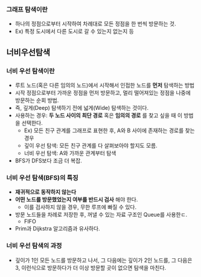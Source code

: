 ### 그래프 탐색이란

- 하나의 정점으로부터 시작하여 차례대로 모든 정점을 한 번씩 방문하는 것.
- Ex) 특정 도시에서 다른 도시로 갈 수 있는지 없는지 등



## 너비우선탐색

### 너비 우선 탐색이란

- 루트 노드(혹은 다른 임의의 노드)에서 시작해서 인접한 노드를 __먼저__ 탐색하는 방법
- 시작 정점으로부터 가까운 정점을 먼저 방문하고, 멀리 떨어져있는 정점을 나중에 방문하는 순회 방법.
- 즉, 깊게(Deep) 탐색하기 전에 넓게(Wide) 탐색하는 것이다.
- 사용하는 경우: __두 노드 사이의 최단 경로__ 혹은 __임의의 경로__ 를 찾고 싶을 때 이 방법을 선택한다.
  - Ex) 모든 친구 관계를 그래프로 표현한 후, A와 B 사이에 존재하는 경로를 찾는 경우
  - 깊이 우선 탐색: 모든 친구 관계를 다 살펴보아야 할지도 모름.
  - 너비 우선 탐색: A와 가까운 관계부터 탐색
- BFS가 DFS보다 조금 더 복잡.



### 너비 우선 탐색(BFS)의 특징

- __재귀적으로 동작하지 않는다__
- __어떤 노드를 방문했었는지 여부를 반드시 검사__ 해야 한다.
  - 이를 검사하지 않을 경우, 무한 루프에 빠질 수 있다.
- 방문 노드들을 차례로 저장한 후, 꺼낼 수 있는 자료 구조인 Queue를 사용한ㄷ.
  - FIFO
- Prim과 Dijkstra 알고리즘과 유사하다.



### 너비 우선 탐색의 과정

- 깊이가 1인 모든 노드를 방문하고 나서, 그 다음에는 깊이가 2인 노드를, 그 다음은 3, 이런식으로 방문하다가 더 이상 방문할 곳이 없으면 탐색을 마친다.
